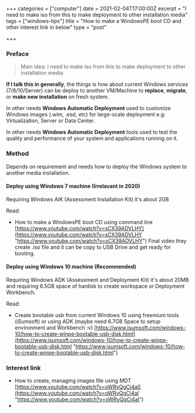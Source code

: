 +++
categories = ["computer"]
date = 2021-02-04T17:00:00Z
excerpt = "I need to make iso from this to make deployment to other installation media"
tags = ["windows-tips"]
title = "How to make a WindowsPE boot CD and other interest link in below"
type = "post"

+++
### Preface

> Main idea: I need to make iso from this to make deployment to other installation media

**If I talk this in generally**, the things is how about current Windows services (7/8/10/Server) can be deploy to another VM/Machine to **replace**, **migrate**, or **make new installation** on fresh system.

In other needs **Windows Automatic Deployment** used to customize Windows images (.wim, .esd, etc) for large-scale deployment e.g: Virtualization, Server or Data Center.

In other needs **Windows Automatic Deployment** tools used to test the quality and performance of your system and applications running on it.

### Method

Depends on requirement and needs how to deploy the Windows system to another media installation.

#### Deploy using Windows 7 machine (Irrelavant in 2020)

Requiring Windows AIK (Assessment Installation Kit) it's about 2GB

Read:

* How to make a WindowsPE boot CD using command line [https://www.youtube.com/watch?v=sCX39ADVLHY](https://www.youtube.com/watch?v=sCX39ADVLHY "https://www.youtube.com/watch?v=sCX39ADVLHY") Final video they create .iso file and it can be copy to USB Drive and get ready for booting.

#### Deploy using Windows 10 machine (Recommended)

Requiring Windows ADK (Assessment and Deployment Kit) it's about 20MB and requiring 6.5GB space of hardisk to create workspace or Deployment Workbench.

Read:

* Create bootable usb from current Windows 10 using freemium tools (iSumsoft) or using ADK (maybe need 6.7GB Space to setup environment and Workbench :v) [https://www.isumsoft.com/windows-10/how-to-create-winpe-bootable-usb-disk.html](https://www.isumsoft.com/windows-10/how-to-create-winpe-bootable-usb-disk.html "https://www.isumsoft.com/windows-10/how-to-create-winpe-bootable-usb-disk.html")

### Interest link

* How to create, managing images file using MDT [https://www.youtube.com/watch?v=oWRvQgCi4aI](https://www.youtube.com/watch?v=oWRvQgCi4aI "https://www.youtube.com/watch?v=oWRvQgCi4aI")
* 